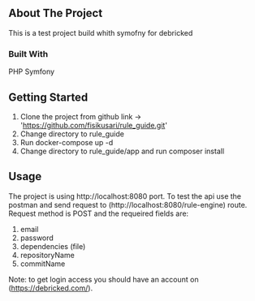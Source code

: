 <!-- ABOUT THE PROJECT -->

## About The Project

This is a test project build whith symofny for debricked

### Built With

PHP Symfony

<!-- GETTING STARTED -->

## Getting Started

1. Clone the project from github link -> 'https://github.com/fisikusari/rule_guide.git'
2. Change directory to rule_guide
3. Run docker-compose up -d
4. Change directory to rule_guide/app and run composer install

<!-- USAGE EXAMPLES -->

## Usage

The project is using http://localhost:8080 port.
To test the api use the postman and send request to (http://localhost:8080/rule-engine) route.
Request method is POST and the requeired fields are:

1. email
2. password
3. dependencies (file)
4. repositoryName
5. commitName

Note: to get login access you should have an account on (https://debricked.com/).
